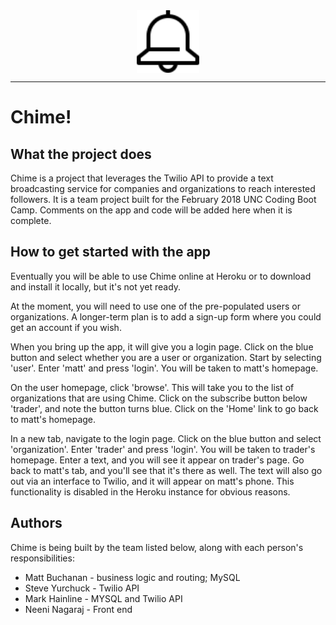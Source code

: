 


<div align="center">
    <img src="public/images/bell.svg" alt="bell icon" width="100px" align="center"/>
</div>

---
# Chime!

## What the project does
Chime is a project that leverages the Twilio API to provide a text broadcasting service for companies and organizations to reach interested followers. It is a team project built for the February 2018 UNC Coding Boot Camp. Comments on the app and code will be added here when it is complete.

## How to get started with the app
Eventually you will be able to use Chime online at Heroku or to download and install it locally, but it's not yet ready.

At the moment, you will need to use one of the pre-populated users or organizations. A longer-term plan is to add a sign-up form where you could get an account if you wish.

When you bring up the app, it will give you a login page. Click on the blue button and select whether you are a user or organization. Start by selecting 'user'. Enter 'matt' and press 'login'. You will be taken to matt's homepage.

On the user homepage, click 'browse'. This will take you to the list of organizations that are using Chime. Click on the subscribe button below 'trader', and note the button turns blue. Click on the 'Home' link to go back to matt's homepage.

In a new tab, navigate to the login page. Click on the blue button and select 'organization'. Enter 'trader' and press 'login'. You will be taken to trader's homepage. Enter a text, and you will see it appear on trader's page. Go back to matt's tab, and you'll see that it's there as well. The text will also go out via an interface to Twilio, and it will appear on matt's phone. This functionality is disabled in the Heroku instance for obvious reasons.

## Authors
Chime is being built by the team listed below, along with each person's responsibilities:

- Matt Buchanan -  business logic and routing; MySQL
- Steve Yurchuck - Twilio API
- Mark Hainline -  MYSQL and Twilio API
- Neeni Nagaraj -  Front end

